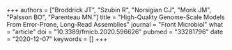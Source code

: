 +++
authors = ["Broddrick JT", "Szubin R", "Norsigian CJ", "Monk JM", "Palsson BO", "Parenteau MN."]
title = "High-Quality Genome-Scale Models From Error-Prone, Long-Read Assemblies"
journal = "Front Microbiol"
what = "article"
doi = "10.3389/fmicb.2020.596626"
pubmed = "33281796"
date = "2020-12-07"
keywords = []
+++

